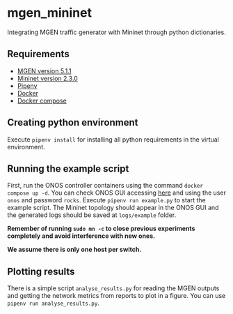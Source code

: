 # mgen_mininet

Integrating MGEN traffic generator with Mininet through python dictionaries.

## Requirements
- [MGEN version 5.1.1](https://github.com/USNavalResearchLaboratory/mgen)
- [Mininet version 2.3.0](https://github.com/mininet/mininet)
- [Pipenv](https://github.com/pypa/pipenv)
- [Docker](https://docs.docker.com/engine/install/)
- [Docker compose](https://docs.docker.com/compose/install/)

## Creating python environment
Execute `pipenv install` for installing all python requirements in the virtual environment.

## Running the example script
First, run the ONOS controller containers using the command `docker compose up -d`. You can check ONOS GUI accessing [here](http://127.0.0.1:8181/onos/ui/login.html) and using the user `onos` and password `rocks`. Execute `pipenv run example.py` to start the example script. The Mininet topology should appear in the ONOS GUI and the generated logs should be saved at `logs/example` folder.

**Remember of running `sudo mn -c` to close previous experiments completely and avoid interference with new ones.**

**We assume there is only one host per switch.**

## Plotting results
There is a simple script `analyse_results.py` for reading the MGEN outputs and getting the network metrics from reports to plot in a figure. You can use `pipenv run analyse_results.py`.